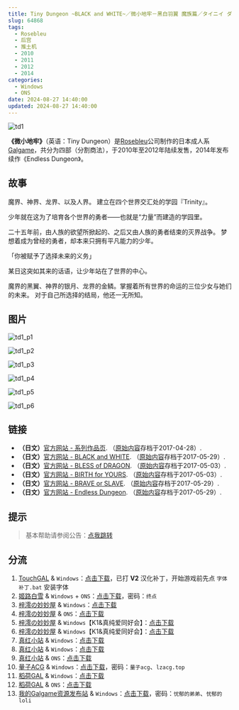 ```yaml
---
title: Tiny Dungeon ~BLACK and WHITE~／微小地牢－黑白羽翼 魔族篇／タイニイ ダンジョン ブラックアンドホワイト
slug: 64868
tags:
  - Rosebleu
  - 后宫
  - 推土机
  - 2010
  - 2011
  - 2012
  - 2014
categories:
  - Windows
  - ONS
date: 2024-08-27 14:40:00
updated: 2024-08-27 14:40:00
---
```


![td1](https://static.saop.cc/vns/img/td1.webp)

**《微小地牢》**（英语：Tiny Dungeon）是[Rosebleu](https://zh.moegirl.org.cn/Rosebleu)公司制作的日本成人系[Galgame](https://zh.moegirl.org.cn/Galgame)，共分为四部（分割商法），于2010年至2012年陆续发售，2014年发布续作《Endless Dungeon》。

<!--more-->

## 故事

魔界、神界、龙界、以及人界。
建立在四个世界交汇处的学园『Trinity』。

少年就在这为了培育各个世界的勇者——也就是“力量”而建造的学园里。

二十五年前，由人族的欲望所掀起的、之后又由人族的勇者结束的灭界战争。
梦想着成为曾经的勇者，却本来只拥有平凡能力的少年。

「你被赋予了选择未来的义务」

某日这突如其来的话语，让少年站在了世界的中心。

魔界的黑翼、神界的银月、龙界的金鳞。掌握着所有世界的命运的三位少女与她们的未来。
对于自己所选择的结局，他还一无所知。

## 图片

![td1_p1](https://static.saop.cc/vns/img/td1_p1.webp)

![td1_p2](https://static.saop.cc/vns/img/td1_p2.webp)

![td1_p3](https://static.saop.cc/vns/img/td1_p3.webp)

![td1_p4](https://static.saop.cc/vns/img/td1_p4.webp)

![td1_p5](https://static.saop.cc/vns/img/td1_p5.webp)

![td1_p6](https://static.saop.cc/vns/img/td1_p6.webp)

## 链接

- **（日文）**[官方网站 - 系列作品页](https://web.archive.org/web/20170428225022/https://www.rosebleu.jp/product/TinyDungeon/). （[原始内容](https://www.rosebleu.jp/product/TinyDungeon/)存档于2017-04-28）.
- **（日文）**[官方网站 - BLACK and WHITE](https://web.archive.org/web/20170529193923/https://www.rosebleu.jp/product/TinyDungeon/td1/). （[原始内容](https://www.rosebleu.jp/product/TinyDungeon/td1/)存档于2017-05-29）.
- **（日文）**[官方网站 - BLESS of DRAGON](https://web.archive.org/web/20170503180105/https://www.rosebleu.jp/product/TinyDungeon/td2/). （[原始内容](https://www.rosebleu.jp/product/TinyDungeon/td2/)存档于2017-05-03）.
- **（日文）**[官方网站 - BIRTH for YOURS](https://web.archive.org/web/20170503180127/https://www.rosebleu.jp/product/TinyDungeon/td3/). （[原始内容](https://www.rosebleu.jp/product/TinyDungeon/td3/)存档于2017-05-03）.
- **（日文）**[官方网站 - BRAVE or SLAVE](https://web.archive.org/web/20170529193549/https://www.rosebleu.jp:80/product/TinyDungeon/td4). （[原始内容](https://www.rosebleu.jp:80/product/TinyDungeon/td4)存档于2017-05-29）.
- **（日文）**[官方网站 - Endless Dungeon](https://web.archive.org/web/20170529200146/https://www.rosebleu.jp:80/product/ed). （[原始内容](https://www.rosebleu.jp:80/product/ed)存档于2017-05-29）.

## 提示

> 基本帮助请参阅公告：[点我跳转](/)

## 分流

1. [TouchGAL](https://www.touchgal.net/) & `Windows`：[点击下载](https://pan.touchgal.net/s/pJQnID)，已打 **V2** 汉化补丁，开始游戏前先点 `字体补丁.bat` 安装字体
2. [姬路白雪](https://pan.jlbx.xyz/) & `Windows` + `ONS`：[点击下载](https://pan.jlbx.xyz/?s=Tiny%20Dungeon)，密码：`终点`
3. [梓澪の妙妙屋](https://zi0.cc/) & `Windows`：[点击下载](https://zi0.cc/d/%60%E3%80%90%E5%90%88%E9%9B%86%E7%B3%BB%E5%88%97%E3%80%91/%E6%B1%89%E5%8C%96galgame%E4%BC%9A%E7%A4%BE%E5%90%88%E9%9B%86/%E6%B1%89%E5%8C%96%E4%BC%9A%E7%A4%BE%E5%90%88%E9%9B%86%E9%83%A8%E5%88%86%20part19/Rosebleu/%5B100625%5D%5BRosebleu%5D%20Tiny%20Dungeon%20%EF%BD%9E%20BLACK%20and%20WHITE%20%EF%BD%9E.rar?sign=9XJw9DbLGEeYG1KQOmC0d1k1154eoBfepNFMWRpJ8EE=:0)
4. [梓澪の妙妙屋](https://zi0.cc/) & `ONS`：[点击下载](https://zi0.cc/d/%60%E3%80%90%E5%BD%92%20%E6%A1%A3%E3%80%91/%E3%80%90ONS%E5%90%88%E9%9B%86%E3%80%91/%5BRosebleu%5DTiny%20Dungeon1.7z?sign=tthK_9Mj3DT_DfgdVEIVlTmmi_6N5qoDV7vVLSToRQY=:0)
5. [梓澪の妙妙屋](https://zi0.cc/) & `Windows`【K1&真纯爱同好会】：[点击下载](https://zi0.cc/d/%60%E3%80%90%E5%90%88%E9%9B%86%E7%B3%BB%E5%88%97%E3%80%91/%E5%8D%97%2BGalGame%E6%B1%89%E5%8C%96%E5%8C%BA%E5%85%A8%E5%8C%BA%E8%B5%84%E6%BA%90%E5%A4%87%E4%BB%BD/1/20/%5BRosebleu%5D%20Tiny%20Dungeon1~4%E5%8F%8A%E7%BB%AD%E4%BD%9C%20%E6%B1%89%E5%8C%96%E7%A1%AC%E7%9B%98%E7%89%88%5B%EF%BC%AB%EF%BC%91%26%E7%9C%9F%E7%BA%AF%E7%88%B1%E5%90%8C%E5%A5%BD%E4%BC%9A%5D.zip?sign=yY0-zpBUfbSH-wNZdCtZ0_q1grGX9DlvUWTHVICXHzM=:0)
6. [梓澪の妙妙屋](https://zi0.cc/) & `Windows`【K1&真纯爱同好会】：[点击下载](https://zi0.cc/d/%60%E3%80%90%E5%90%88%E9%9B%86%E7%B3%BB%E5%88%97%E3%80%91/%E5%8D%97%2BGalGame%E6%B1%89%E5%8C%96%E5%8C%BA%E5%85%A8%E5%8C%BA%E8%B5%84%E6%BA%90%E5%A4%87%E4%BB%BD/1/20/%5BRosebleu%5DTiny%20Dungeon%E5%9B%9B%E9%83%A8%E6%9B%B2%E5%90%88%E9%9B%86%E6%B1%89%E5%8C%96%E7%A1%AC%E7%9B%98%E7%89%88%5B12.35G%5D%5BK1%26%E7%9C%9F%E7%BA%AF%E7%88%B1%E5%90%8C%E5%A5%BD%E4%BC%9A%5D.zip?sign=qzGLabt9l1cZ02E7iAwqzKdi2K8SoBMO9wP0kxlx6mE=:0)
7. [真红小站](https://www.shinnku.com/) & `Windows`：[点击下载](https://www.shinnku.com/api/download/0/win/Tiny%20Dungeon%EF%BD%9EBLACK%20and%20WHITE.7z)
8. [真红小站](https://www.shinnku.com/) & `Windows`：[点击下载](https://www.shinnku.com/api/download/zd/0501-1000/[100625][Rosebleu]%20Tiny%20Dungeon%20%EF%BD%9E%20BLACK%20and%20WHITE%20%EF%BD%9E.rar)
9. [真红小站](https://www.shinnku.com/) & `ONS`：[点击下载](https://www.shinnku.com/api/download/0/ons/Tiny%20Dungeon1%20%E9%AD%94%E6%97%8F%E7%AF%87.zip)
10. [量子ACG](https://lzacg.org/) & `Windows`：[点击下载](https://lzacg.org/4805)，密码：`量子acg`、`lzacg.top`
11. [稻荷GAL](https://inarigal.com/) & `Windows`：[点击下载](https://inarigal.com/detail/2828)
12. [稻荷GAL](https://inarigal.com/) & `ONS`：[点击下载](https://inarigal.com/detail/3686)
13. [我的Galgame资源发布站](https://www.ttloli.com/) & `Windows`：[点击下载](https://www.ttloli.com/tiny-dungeon-black-and-white.html)，密码：`忧郁的弟弟`、`忧郁的loli`
